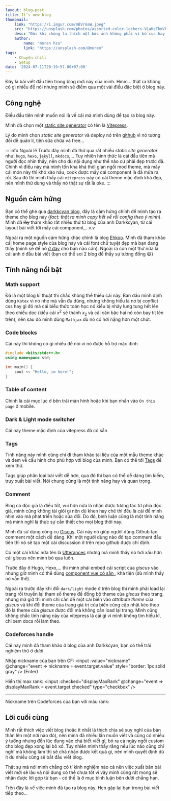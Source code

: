 ```yaml
---
layout: blog-post
title: It's new blog
thumbnail:
    link: "https://i.imgur.com/mBVrmaW.jpeg"
    src: "https://unsplash.com/photos/assorted-color-lockers-VLaKsTkmVhk"
    desc: "Đôi khi chúng ta thích một bức ảnh không phải vì bố cục hay tông màu của nó mà vì tâm trạng lúc đó"
    author:
        name: "moren hsu"
        link: "https://unsplash.com/@moren"
tags:
    - Chuyện chill
    - Setup
date: '2024-07-11T20:19:57.00+07:00'
---
```


Đây là bài viết đầu tiên trong blog mới này của mình. 
Hmm... thật ra không có gì nhiều để nói nhưng mình sẽ điểm qua một vài điều đặc biệt ở blog này.

## Công nghệ

Điều đầu tiên mình muốn nói là về cái mà mình dùng để tạo ra blog này. 

Mình đã chọn một [static site generator][static-site-generator] có tên là [Vitepress](https://vitepress.dev/).

Lý do mình chọn _static site generator_ và deploy nó trên [github](https://github.com/) vì nó tương đối dễ quản lí, 
tiện sửa chữa và free...

::: info Ngoài lề
Trước đây mình đã thử qua rất nhiều _static site generator_ như: `hugo`, `hexo`, `jekyll`, `mkdocs`,...
Tuy nhiên hình thức là cái đầu tiên mà người đọc nhìn thấy, nên cho dù nội dụng như thế nào cứ phải đẹp trước đã.
Chính vì điều này mà mình tốn kha khá thời gian ngồi mod theme, mà mấy cái món này thì khó xào nấu,
cook được mấy cái component là đã mửa ra rồi. Sau đó thì mình thấy cái `vitepress` này có cái theme mặc định khá đẹp,
nên mình thử dùng và thấy nó thật sự rất là oke.
:::

## Nguồn cảm hứng

Bạn có thể ghé qua [darkkcyan blog](https://quangloc99.github.io/), 
đây là cảm hứng chính để mình tạo ra theme cho blog này (_fact: thật ra mình copy hết về rồi config theo ý mình_).
Mình đã ~~lấy~~ tham khảo rất nhiều thứ từ blog của anh Darkkcyan, từ cái layout bài viết tới mấy cái component,...v.v

Ngoài ra một nguồn cảm hứng khác chính là blog [Ehkoo](https://ehkoo.com/). Mình đã tham khảo cái home page style của blog này
và cái font chữ tuyệt đẹp mà bạn đang thấy (mình sẽ để nó [ở đây][space-grotesk-font] cho bạn nào cần). 
Ngoài ra còn một thứ nữa là cái ảnh ở đầu bài viết (bạn có thể soi 2 blog để thấy sự tương đồng :smile:)

## Tính năng nổi bật

### Math support

Đã là một blog kĩ thuật thì chắc không thể thiếu cái này. 
Ban đầu mình định dùng `Katex` vì nó nhẹ mà vẫn đủ dùng, nhưng không hiểu là nó bị conflict css hay gì đó
mà cái biểu thức toán học nó kiểu bị nhảy lung tung hết lên theo chiều dọc 
(kiểu cái $x^2$ sẽ thành $x_2$ và cái căn bậc hai nó còn bay tít lên trên), nên sau đó mình dùng `Mathjax`
dù nó có hơi nặng hơn một chút.

### Code blocks

Cái này thì không có gì nhiều để nói vì nó được hỗ trợ mặc định

```cpp
#include <bits/stdc++.h>
using namespace std;

int main() {
    cout << "Hello, im here!";
}
```
### Table of content 

Chính là cái mục lục ở bên trái màn hình hoặc khi bạn nhấn vào `On this page` ở mobile.

### Dark & Light mode switcher

Cái này theme mặc định của vitepress đã có sẵn

### Tags

Tính năng này mình cũng chỉ đi tham khảo tài liệu của một mẫu theme khác và đem về cấu hình cho phù hợp với blog của mình. 
Bạn có thể tới [Tags](/tags/) để xem thử.

Tags giúp phân loại bài viết dễ hơn, qua đó thì bạn có thể dễ dàng tìm kiếm, truy xuất bài viết. 
Nói chung cũng là một tính năng hay và quan trọng.

### Comment

Blog có độc giả là điều tốt, vui hơn nữa là nhận được tương tác từ phía độc giả, 
mình cũng không tài giỏi gì nên dù khen hay chê thì đều là cái để mình nhìn vào mà phát triển hoặc sửa đổi. 
Do đó, bình luận cũng là một tính năng mà mình nghĩ là thực sự cần thiết cho mọi blog thời nay.

Mình đã sử dụng công cụ [Giscus](https://giscus.app/). Cái này nó giúp người dùng Github tạo comment một cách dễ dàng.
Khi một người dùng nào đó tạo comment đầu tiên thì nó sẽ tạo một cái discussion ở trên repo github được chỉ định.

Có một cái khác nữa tên là [Utterances](https://utteranc.es/) nhưng mà mình thấy nó hơi xấu hơn cái _giscus_ nên mình bỏ qua luôn.

Trước đây ở Hugo, Hexo,... thì mình phải embed cái script của _giscus_ vào 
nhưng giờ mình có thể dùng [component vue có sẵn ](https://github.com/giscus/giscus-component), khá tiện (dù mình thấy nó vẫn thế).

Ngoài ra trước đây khi đổi `dark/light` mode ở trên blog thì mình phải load lại trang rồi truyền lại tham số theme 
để đồng bộ theme của _giscus_ theo trang, nhưng mà giờ thì mình chỉ cần để một cái biến vào _attribute theme_ của _giscus_ 
và khi đổi theme của trang giá trị của biến cũng cập nhật kéo theo đó là theme của _giscus_ được đổi mà không cần load 
lại trang. Mình cũng không chắc tính năng này của vitepress là cái gì vì mình không tìm hiểu kĩ, chỉ xem docs rồi làm theo. 

### Codeforces handle

Cái này mình đã tham khảo ở blog của anh Darkkcyan, bạn có thể trải nghiệm thử ở dưới

<script lang="ts" setup>
  import { ref } from 'vue';
  const nickname = ref('darkkcyan');
  const displayMaxRank = ref(true);
</script>

Nhập nickname của bạn trên CF: <input :value="nickname" @change="event => nickname = event.target.value" style="border: 1px solid gray" /> (Enter)

Hiển thị max rank: <input :checked="displayMaxRank" @change="event => displayMaxRank = event.target.checked" type="checkbox" />

---

Nickname trên Codeforces của bạn với màu rank:
<center>
<cf-handle
    :nickname="nickname"
    :displayMaxRank="displayMaxRank"
    prefixWithRank="true"
/>
</center>

## Lời cuối cùng

Mình rất thích việc viết blog (hoặc ít nhất là thích chia sẻ suy nghĩ của bản thân lên một nơi nào đó), 
nên mình đã nhiều lần muốn viết và cũng có nhiều ý tưởng nhưng đến lúc đụng vào chả biết viết gì, 
bỏ ra cả ngày ngồi custom cho blog đẹp xong lại bỏ xó. 
Tuy nhiên mình thấy rằng nếu lúc nào cũng chỉ nghĩ mà không làm thì sẽ chả nhận được kết quả gì, 
nên mình quyết định dù ít dù nhiều cũng sẽ bắt đầu viết blog. 

Thật sự mà nói mình chẳng có tí kinh nghiệm nào cả nên việc xuất bản bài viết mới sẽ lâu và nội dung có thể chưa tốt 
vì vậy mình cũng rất mong sẽ nhận được lời góp từ bạn - có thể là ở mục bình luận bên dưới chẳng hạn.

Trên đây là về việc mình đã tạo ra blog này. Hẹn gặp lại bạn trong bài viết tiếp theo...

[static-site-generator]: https://en.wikipedia.org/wiki/Static_site_generator
[space-grotesk-font]: https://fonts.google.com/specimen/Space+Grotesk


